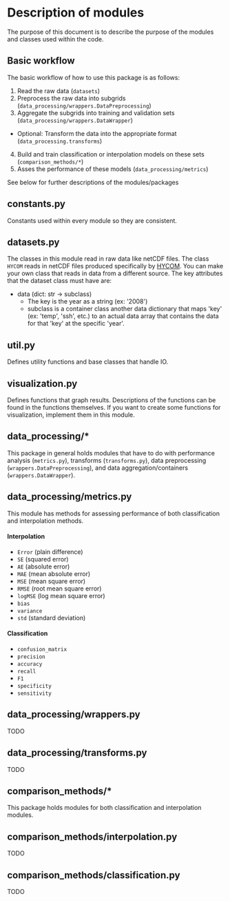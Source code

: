 # Description of modules

The purpose of this document is to describe the purpose of the modules and classes used within the code.

## Basic workflow
The basic workflow of how to use this package is as follows:  
1. Read the raw data (`datasets`)
2. Preprocess the raw data into subgrids (`data_processing/wrappers.DataPreprocessing`)
3. Aggregate the subgrids into training and validation sets (`data_processing/wrappers.DataWrapper`)
  * Optional: Transform the data into the appropriate format (`data_processing.transforms`)
4. Build and train classification or interpolation models on these sets (`comparison_methods/*`)
5. Asses the performance of these models (`data_processing/metrics`)

See below for further descriptions of the modules/packages

## constants.py
Constants used within every module so they are consistent.

## datasets.py
The classes in this module read in raw data like netCDF files. The class `HYCOM` reads in netCDF files produced specifically by [HYCOM](https://www.hycom.org). You can make your own class that reads in data from a different source. The key attributes that the dataset class must have are:  
* data (dict: str -> subclass)  
  * The key is the year as a string (ex: '2008')
  * subclass is a container class another data dictionary that maps 'key' (ex: 'temp', 'ssh', etc.) to an actual data array that contains the data for that 'key' at the specific 'year'.

## util.py
Defines utility functions and base classes that handle IO.

## visualization.py
Defines functions that graph results. Descriptions of the functions can be found in the functions themselves. If you want to create some functions for visualization, implement them in this module.

## data_processing/*
This package in general holds modules that have to do with performance analysis (`metrics.py`), transforms (`transforms.py`), data preprocessing (`wrappers.DataPreprocessing`), and data aggregation/containers (`wrappers.DataWrapper`).

## data_processing/metrics.py

This module has methods for assessing performance of both classification and interpolation methods.

#### Interpolation
* `Error` (plain difference)
* `SE` (squared error)
* `AE` (absolute error)
* `MAE` (mean absolute error)
* `MSE` (mean square error)
* `RMSE` (root mean square error)
* `logMSE` (log mean square error)
* `bias`
* `variance`
* `std` (standard deviation)

#### Classification
* `confusion_matrix`
* `precision`
* `accuracy`
* `recall`
* `F1`
* `specificity`
* `sensitivity`

## data_processing/wrappers.py

TODO

## data_processing/transforms.py

TODO

## comparison_methods/*

This package holds modules for both classification and interpolation modules. 

## comparison_methods/interpolation.py

TODO

## comparison_methods/classification.py

TODO
